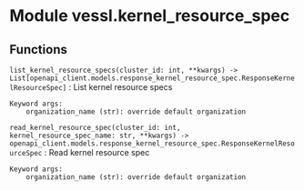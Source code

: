 Module vessl.kernel_resource_spec
=================================

Functions
---------

    
`list_kernel_resource_specs(cluster_id: int, **kwargs) ‑> List[openapi_client.models.response_kernel_resource_spec.ResponseKernelResourceSpec]`
:   List kernel resource specs
    
    Keyword args:
        organization_name (str): override default organization

    
`read_kernel_resource_spec(cluster_id: int, kernel_resource_spec_name: str, **kwargs) ‑> openapi_client.models.response_kernel_resource_spec.ResponseKernelResourceSpec`
:   Read kernel resource spec
    
    Keyword args:
        organization_name (str): override default organization